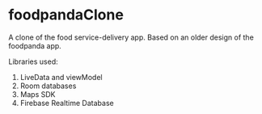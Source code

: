 # foodpandaClone
A clone of the food service-delivery app. Based on an older design of the foodpanda app.

Libraries used:
1) LiveData and viewModel
2) Room databases
3) Maps SDK
4) Firebase Realtime Database
